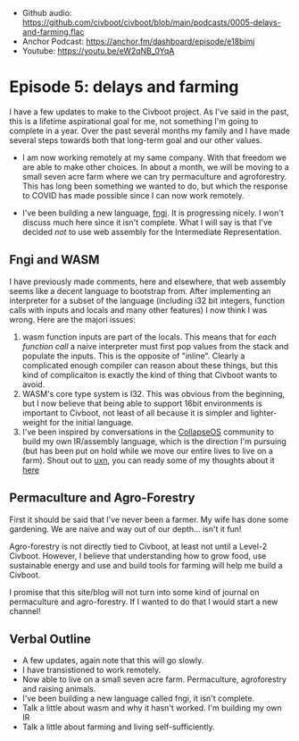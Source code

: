 - Github audio: https://github.com/civboot/civboot/blob/main/podcasts/0005-delays-and-farming.flac
- Anchor Podcast: https://anchor.fm/dashboard/episode/e18bimj
- Youtube: https://youtu.be/eW2qNB_0YqA

# Episode 5: delays and farming

I have a few updates to make to the Civboot project. As I've said in the past, this is
a lifetime aspirational goal for me, not something I'm going to complete in a year.
Over the past several months my family and I have made several steps towards both
that long-term goal and our other values.

- I am now working remotely at my same company. With that freedom we are able
  to make other choices. In about a month, we will be moving to a small seven
  acre farm where we can try permaculture and agroforestry. This has long been
  something we wanted to do, but which the response to COVID has made possible
  since I can now work remotely.

- I've been building a new language, [fngi](https://github.com/vitiral/fngi). It is
  progressing nicely. I won't discuss much here since it isn't complete. What I will
  say is that I've decided _not_ to use web assembly for the Intermediate
  Representation.

## Fngi and WASM

I have previously made comments, here and elsewhere, that web assembly seems like
a decent language to bootstrap from. After implementing an interpreter for a
subset of the language (including i32 bit integers, function calls with inputs
and locals and many other features) I now think I was wrong. Here are the
majori issues:

1. wasm function inputs are part of the locals. This means that for
   _each function call_ a naive interpreter must first pop values from the
   stack and populate the inputs. This is the opposite of "inline". Clearly
   a complicated enough compiler can reason about these things, but this kind
   of complicaiton is exactly the kind of thing that Civboot wants to avoid.
2. WASM's core type system is I32. This was obvious from the beginning,
   but I now believe that being able to support 16bit environments is important
   to Civboot, not least of all because it is simpler and lighter-weight for
   the initial language.
3. I've been inspired by conversations in the
   [CollapseOS](https://collapseos.org/) community to build my own IR/assembly
   language, which is the direction I'm pursuing (but has been put on hold
   while we move our entire lives to live on a farm). Shout out to
   [uxn](https://100r.co/site/uxn.html), you can ready some of my thoughts
   about it [here][uxnThoughts]

## Permaculture and Agro-Forestry

First it should be said that I've never been a farmer. My wife has done some
gardening. We are naive and way out of our depth... isn't it fun!

Agro-forestry is not directly tied to Civboot, at least not until a Level-2
Civboot. However, I believe that understanding how to grow food, use
sustainable energy and use and build tools for farming will help me build a
Civboot.

I promise that this site/blog will not turn into some kind of journal on
permaculture and agro-forestry. If I wanted to do that I would start a new
channel!

## Verbal Outline
- A few updates, again note that this will go slowly.
- I have transistioned to work remotely.
- Now able to live on a small seven acre farm. Permaculture, agroforestry and
  raising animals.
- I've been building a new language called fngi, it isn't complete.
- Talk a little about wasm and why it hasn't worked. I'm building my own IR
- Talk a little about farming and living self-sufficiently.



[uxnThoughts]: https://github.com/vitiral/fngi/blob/main/notes/fu.md


